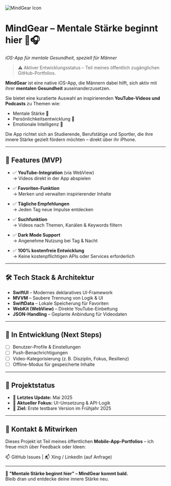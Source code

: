 ![MindGear Icon](https://res.cloudinary.com/dpaehynl2/image/upload/v1747665413/ChatGPT_Image_18._Mai_2025_16_37_57_rkbu11.png)

# **MindGear – Mentale Stärke beginnt hier** 🧠🎧

*iOS-App für mentale Gesundheit, speziell für Männer*

> ⚠️ Aktiver Entwicklungsstatus – Teil meines öffentlich zugänglichen GitHub-Portfolios.

**MindGear** ist eine native iOS-App, die Männern dabei hilft, sich aktiv mit ihrer **mentalen Gesundheit** auseinanderzusetzen.

Sie bietet eine kuratierte Auswahl an inspirierenden **YouTube-Videos und Podcasts** zu Themen wie:

- Mentale Stärke 💪  
- Persönlichkeitsentwicklung 🌱  
- Emotionale Intelligenz 🧘

Die App richtet sich an Studierende, Berufstätige und Sportler, die ihre innere Stärke gezielt fördern möchten – direkt über ihr iPhone.

---

## 🧩 **Features (MVP)**

- ✅ **YouTube-Integration** (via WebView)  
  → Videos direkt in der App abspielen

- ✅ **Favoriten-Funktion**  
  → Merken und verwalten inspirierender Inhalte

- ✅ **Tägliche Empfehlungen**  
  → Jeden Tag neue Impulse entdecken

- ✅ **Suchfunktion**  
  → Videos nach Themen, Kanälen & Keywords filtern

- ✅ **Dark Mode Support**  
  → Angenehme Nutzung bei Tag & Nacht

- ✅ **100% kostenfreie Entwicklung**  
  → Keine kostenpflichtigen APIs oder Services erforderlich

---

## 🛠️ **Tech Stack & Architektur**

- **SwiftUI** – Modernes deklaratives UI-Framework  
- **MVVM** – Saubere Trennung von Logik & UI  
- **SwiftData** – Lokale Speicherung für Favoriten  
- **WebKit (WebView)** – Direkte YouTube-Einbettung  
- **JSON-Handling** – Geplante Anbindung für Videodaten

---

## 🧪 **In Entwicklung (Next Steps)**

- [ ] Benutzer-Profile & Einstellungen  
- [ ] Push-Benachrichtigungen  
- [ ] Video-Kategorisierung (z. B. Disziplin, Fokus, Resilienz)  
- [ ] Offline-Modus für gespeicherte Inhalte

---

## 📆 **Projektstatus**

- 🔄 **Letztes Update:** Mai 2025  
- 🚧 **Aktueller Fokus:** UI-Umsetzung & API-Logik  
- 🎯 **Ziel:** Erste testbare Version im Frühjahr 2025

---

## 🤝 **Kontakt & Mitwirken**

Dieses Projekt ist Teil meines öffentlichen **Mobile-App-Portfolios** – ich freue mich über Feedback oder Ideen:

📫 GitHub Issues | 📬 Xing / LinkedIn (auf Anfrage)

---

**🚀 "Mentale Stärke beginnt hier" – MindGear kommt bald.**  
Bleib dran und entdecke deine innere Stärke neu.
